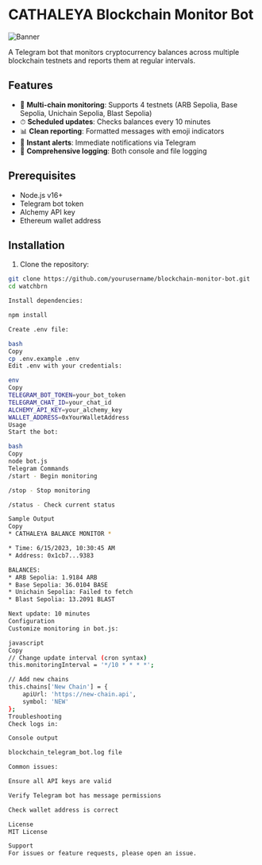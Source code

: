 # CATHALEYA Blockchain Monitor Bot

![Banner](https://i.imgur.com/JQ7w3Zn.png)

A Telegram bot that monitors cryptocurrency balances across multiple blockchain testnets and reports them at regular intervals.

## Features

- 🚀 **Multi-chain monitoring**: Supports 4 testnets (ARB Sepolia, Base Sepolia, Unichain Sepolia, Blast Sepolia)
- ⏱ **Scheduled updates**: Checks balances every 10 minutes
- 📊 **Clean reporting**: Formatted messages with emoji indicators
- 🔔 **Instant alerts**: Immediate notifications via Telegram
- 📝 **Comprehensive logging**: Both console and file logging

## Prerequisites

- Node.js v16+
- Telegram bot token
- Alchemy API key
- Ethereum wallet address

## Installation

1. Clone the repository:
```bash
git clone https://github.com/yourusername/blockchain-monitor-bot.git
cd watchbrn

Install dependencies:

npm install

Create .env file:

bash
Copy
cp .env.example .env
Edit .env with your credentials:

env
Copy
TELEGRAM_BOT_TOKEN=your_bot_token
TELEGRAM_CHAT_ID=your_chat_id
ALCHEMY_API_KEY=your_alchemy_key
WALLET_ADDRESS=0xYourWalletAddress
Usage
Start the bot:

bash
Copy
node bot.js
Telegram Commands
/start - Begin monitoring

/stop - Stop monitoring

/status - Check current status

Sample Output
Copy
* CATHALEYA BALANCE MONITOR *

* Time: 6/15/2023, 10:30:45 AM
* Address: 0x1cb7...9383

BALANCES:
* ARB Sepolia: 1.9184 ARB
* Base Sepolia: 36.0104 BASE
* Unichain Sepolia: Failed to fetch
* Blast Sepolia: 13.2091 BLAST

Next update: 10 minutes
Configuration
Customize monitoring in bot.js:

javascript
Copy
// Change update interval (cron syntax)
this.monitoringInterval = '*/10 * * * *'; 

// Add new chains
this.chains['New Chain'] = {
    apiUrl: 'https://new-chain.api',
    symbol: 'NEW'
};
Troubleshooting
Check logs in:

Console output

blockchain_telegram_bot.log file

Common issues:

Ensure all API keys are valid

Verify Telegram bot has message permissions

Check wallet address is correct

License
MIT License

Support
For issues or feature requests, please open an issue.

